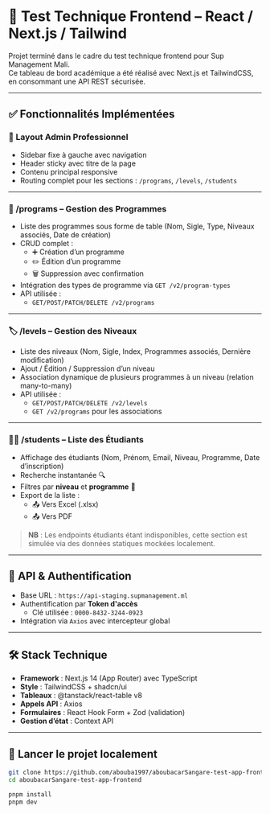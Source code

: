 # 🧪 Test Technique Frontend – React / Next.js / Tailwind

Projet terminé dans le cadre du test technique frontend pour Sup Management Mali.  
Ce tableau de bord académique a été réalisé avec Next.js et TailwindCSS, en consommant une API REST sécurisée.

---

## ✅ Fonctionnalités Implémentées

### 🎨 Layout Admin Professionnel
- Sidebar fixe à gauche avec navigation
- Header sticky avec titre de la page
- Contenu principal responsive
- Routing complet pour les sections : `/programs`, `/levels`, `/students`

---

### 📘 /programs – Gestion des Programmes
- Liste des programmes sous forme de table (Nom, Sigle, Type, Niveaux associés, Date de création)
- CRUD complet :
  - ➕ Création d’un programme
  - ✏️ Édition d’un programme
  - 🗑️ Suppression avec confirmation
- Intégration des types de programme via `GET /v2/program-types`
- API utilisée :
  - `GET/POST/PATCH/DELETE /v2/programs`

---

### 🏷 /levels – Gestion des Niveaux
- Liste des niveaux (Nom, Sigle, Index, Programmes associés, Dernière modification)
- Ajout / Édition / Suppression d’un niveau
- Association dynamique de plusieurs programmes à un niveau (relation many-to-many)
- API utilisée :
  - `GET/POST/PATCH/DELETE /v2/levels`
  - `GET /v2/programs` pour les associations

---

### 👨‍🎓 /students – Liste des Étudiants
- Affichage des étudiants (Nom, Prénom, Email, Niveau, Programme, Date d’inscription)
- Recherche instantanée 🔍
- Filtres par **niveau** et **programme** 🎯
- Export de la liste :
  - 📤 Vers Excel (.xlsx)
  - 📤 Vers PDF

> **NB** : Les endpoints étudiants étant indisponibles, cette section est simulée via des données statiques mockées localement.

---

## 🔐 API & Authentification

- Base URL : `https://api-staging.supmanagement.ml`
- Authentification par **Token d'accès**
  - Clé utilisée : `0000-8432-3244-0923`
- Intégration via `Axios` avec intercepteur global

---

## 🛠️ Stack Technique

- **Framework** : Next.js 14 (App Router) avec TypeScript
- **Style** : TailwindCSS + shadcn/ui
- **Tableaux** : @tanstack/react-table v8
- **Appels API** : Axios
- **Formulaires** : React Hook Form + Zod (validation)
- **Gestion d’état** : Context API

---

## 🚀 Lancer le projet localement

```bash
git clone https://github.com/abouba1997/aboubacarSangare-test-app-frontend.git
cd aboubacarSangare-test-app-frontend

pnpm install
pnpm dev
